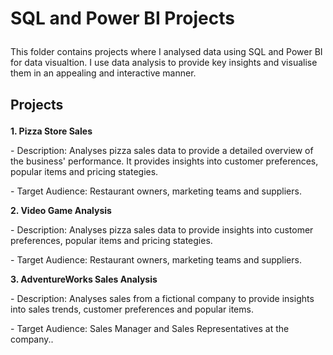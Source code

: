 # <p>SQL and Power BI Projects</p>
<p> This folder contains projects where I analysed data using SQL and Power BI for data visualtion. I use data analysis to provide key insights and visualise them in an appealing and interactive manner.</p>

## <p> Projects </p>
**<p> 1. Pizza Store Sales** </p>
<p> - Description: Analyses pizza sales data to provide a detailed overview of the business' performance. It provides insights into customer preferences, popular items and pricing stategies.</p>
<p> - Target Audience: Restaurant owners, marketing teams and suppliers.</p>

**<p> 2. Video Game Analysis** </p>
<p> - Description: Analyses pizza sales data to provide insights into customer preferences, popular items and pricing stategies.</p>
<p> - Target Audience: Restaurant owners, marketing teams and suppliers.</p>

**<p> 3. AdventureWorks Sales Analysis** </p>
<p> - Description: Analyses sales from a fictional company to provide insights into sales trends, customer preferences and popular items.</p>
<p> - Target Audience: Sales Manager and Sales Representatives at the company..</p>
